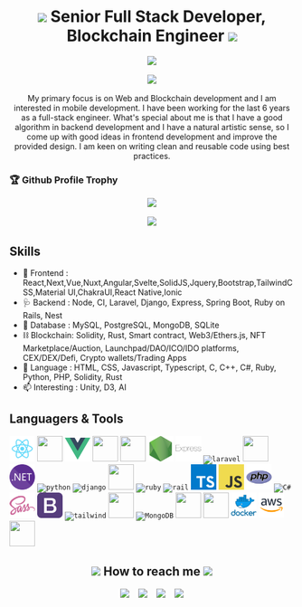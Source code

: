 <h1 align="center">
  <img src="https://media.giphy.com/media/hvRJCLFzcasrR4ia7z/giphy.gif" width="28">
    Senior Full Stack Developer, Blockchain Engineer 
  <img src="https://media.giphy.com/media/hvRJCLFzcasrR4ia7z/giphy.gif" width="28">
</h1>

<p align="center">
  <img src="https://readme-typing-svg.herokuapp.com/?lines=Creative,%20enthusiastic%20and%20Results-driven%20Senior%20Web3%20Engineer;%2B6%20years%20of%20hands-on%20experience;&center=true&width=800&height=45">
</p>

<p align="center">
  <img src="https://raw.githubusercontent.com/harrypotter0831/HarryPotter0831/main/developing3.jpg" />
</p>

<p align="center">
    My primary focus is on Web and Blockchain development and I am interested in mobile development.
    I have been working for the last 6 years as a full-stack engineer.
    What's special about me is that I have a good algorithm in backend development and I have a natural artistic sense, so I come up with good ideas in frontend development and improve the provided design.
    I am keen on writing clean and reusable code using best practices.
</p>

<h3>🏆 Github Profile Trophy</h3>
<p align="center">
  <img src="https://github-profile-trophy.vercel.app/?username=harrypotter0831&column=7&theme=onedark"/>
</p>
<p align = "center">
  <img src = "https://github-readme-stats.vercel.app/api/top-langs/?username=harrypotter0831&langs_count=8&layout=compact&theme=tokyonight&include_all_commits=true&line_height=27">
</p>

## Skills

- 🎉 Frontend : React,Next,Vue,Nuxt,Angular,Svelte,SolidJS,Jquery,Bootstrap,TailwindCSS,Material UI,ChakraUI,React Native,Ionic
- 🩺 Backend : Node, CI, Laravel, Django, Express, Spring Boot, Ruby on Rails, Nest
- 🧩 Database : MySQL, PostgreSQL, MongoDB, SQLite
- ⛓️ Blockchain: Solidity, Rust, Smart contract, Web3/Ethers.js, NFT Marketplace/Auction, Launchpad/DAO/ICO/IDO platforms, CEX/DEX/Defi, Crypto wallets/Trading Apps
- 💬 Language : HTML, CSS, Javascript, Typescript, C, C++, C#, Ruby, Python, PHP, Solidity, Rust
- 📫 Interesting : Unity, D3, AI

## Languagers & Tools

<code><img height="45" width="45" src="https://raw.githubusercontent.com/github/explore/80688e429a7d4ef2fca1e82350fe8e3517d3494d/topics/react/react.png"></code>
<code><img height="45" width="45" src="https://cdn.worldvectorlogo.com/logos/next-js.svg"></code>
<code><img height="45" width="45" src="https://raw.githubusercontent.com/github/explore/80688e429a7d4ef2fca1e82350fe8e3517d3494d/topics/vue/vue.png"></code>
<code><img height="45" width="45" src="https://www.vectorlogo.zone/logos/nuxtjs/nuxtjs-icon.svg"></code>
<code><img height="45" width="45" src="https://angular.io/assets/images/logos/angular/angular.svg"></code>
<code><img height="45" width="45" src="https://raw.githubusercontent.com/github/explore/80688e429a7d4ef2fca1e82350fe8e3517d3494d/topics/nodejs/nodejs.png"></code>
<code><img height="45" width="45" src="https://raw.githubusercontent.com/github/explore/80688e429a7d4ef2fca1e82350fe8e3517d3494d/topics/express/express.png"></code>
<code><img height="45" width="45" src="https://camo.githubusercontent.com/263164b2849cb40f0c6eaea2cf8406dda9d124aefce42ab5bd30f83d3133aef0/68747470733a2f2f63646e2e69636f6e73636f75742e636f6d2f69636f6e2f667265652f706e672d36342f6c61726176656c2d3232363031352e706e67" alt='laravel'></code>
<code><img height="45" width="45" src="https://profilinator.rishav.dev/skills-assets/codeigniter.svg"></code>
<code><img height="45" width="45" src="https://raw.githubusercontent.com/github/explore/80688e429a7d4ef2fca1e82350fe8e3517d3494d/topics/dotnet/dotnet.png"></code>
<code><img height="45" width="45" src="https://camo.githubusercontent.com/b68ee2443882c03a011ea49e1b6bcbe7bd994e1da6a980291557a3fd89348322/68747470733a2f2f63646e2e69636f6e73636f75742e636f6d2f69636f6e2f667265652f706e672d36342f707974686f6e2d322d3232363035312e706e67" alt='python'></code>
<code><img height="45" width="45" src="https://camo.githubusercontent.com/c617d01a7ffe0d5033ba5605b5097d1e09603d9e9ca3cb9ae1b2ab6a30d1f6dc/68747470733a2f2f63646e2e69636f6e73636f75742e636f6d2f69636f6e2f667265652f706e672d36342f646a616e676f2d31312d313137353033362e706e67" alt='django'></code>
<code><img height="45" width="45" src="https://profilinator.rishav.dev/skills-assets/nestjs.svg"></code>
<code><img height="45" width="45" src="https://encrypted-tbn0.gstatic.com/images?q=tbn:ANd9GcTs8Blzp6aega6pMnSJ_l9X6c_tUHTGJ3YiEZ1raKjYe08Ihuw07LTHexzHkwlsI9hZhTk&usqp=CAU" alt="ruby"></code>
<code><img height="45" width="45" src="https://encrypted-tbn0.gstatic.com/images?q=tbn:ANd9GcQmI7XX65yG1TKMJhJaAXnYp2Dn48bVOqP7wNByu2A9Jdx2FRIm9EOLb-RqhKKLyK1Vwxc&usqp=CAU" alt='rail'></code>
<code><img height="45" width="45" src="https://raw.githubusercontent.com/github/explore/80688e429a7d4ef2fca1e82350fe8e3517d3494d/topics/typescript/typescript.png"></code>
<code><img height="45" width="45" src="https://raw.githubusercontent.com/github/explore/80688e429a7d4ef2fca1e82350fe8e3517d3494d/topics/javascript/javascript.png"></code>
<code><img height="45" width="45" src="https://raw.githubusercontent.com/github/explore/80688e429a7d4ef2fca1e82350fe8e3517d3494d/topics/php/php.png"></code>
<code><img height="45" width="45" src="https://camo.githubusercontent.com/be406e7fcc11cd6204d544a8e1e3a168cd57a6fbf1d3b455830feeb85ef1ec76/68747470733a2f2f63646e2e6a7364656c6976722e6e65742f67682f64657669636f6e732f64657669636f6e2f69636f6e732f6373686172702f6373686172702d6f726967696e616c2e737667" alt='C#'></code>
<code><img height="45" width="45" src="https://raw.githubusercontent.com/github/explore/80688e429a7d4ef2fca1e82350fe8e3517d3494d/topics/sass/sass.png"></code>
<code><img height="45" width="45" src="https://raw.githubusercontent.com/github/explore/80688e429a7d4ef2fca1e82350fe8e3517d3494d/topics/bootstrap/bootstrap.png"></code>
<code><img height="45" width="45" src="https://icons-for-free.com/iconfiles/png/512/jquery+icon-1320185152994214115.png" alt='tailwind'></code>
<code><img height="45" width="45" src="https://camo.githubusercontent.com/2582ec2237a3a1fbd34e9b57332b72be27a7facb32abe7c2335e5f86e5f457a8/68747470733a2f2f63646e2e6a7364656c6976722e6e65742f67682f64657669636f6e732f64657669636f6e2f69636f6e732f6d7973716c2f6d7973716c2d6f726967696e616c2e737667"></code>
<code><img height="45" width="45" src="https://profilinator.rishav.dev/skills-assets/mongodb-original-wordmark.svg" alt="MongoDB" /></code>
<code><img height="45" width="45" src="https://cdn.iconscout.com/icon/free/png-256/postgresql-226047.png"></code>
<code><img height="45" width="45" src="https://www.vectorlogo.zone/logos/figma/figma-icon.svg"></code>
<code><img height="45" width="45" src="https://raw.githubusercontent.com/github/explore/80688e429a7d4ef2fca1e82350fe8e3517d3494d/topics/docker/docker.png" ></code>
<code><img height="45" width="45" src="https://raw.githubusercontent.com/github/explore/80688e429a7d4ef2fca1e82350fe8e3517d3494d/topics/aws/aws.png"></code>
<code><img height="45" width="45" src="https://camo.githubusercontent.com/add2c9721e333f0043ac938f3dadbc26a282776e01b95b308fcaba5afaf74ae3/68747470733a2f2f6173736574732e76657263656c2e636f6d2f696d6167652f75706c6f61642f76313538383830353835382f7265706f7369746f726965732f76657263656c2f6c6f676f2e706e67"></code>

<div align="center">
  <h2>
    <img src='https://raw.githubusercontent.com/ShahriarShafin/ShahriarShafin/main/Assets/handshake.gif' width="100px" />
      How to reach me
    <img src='https://raw.githubusercontent.com/ShahriarShafin/ShahriarShafin/main/Assets/handshake.gif' width="100px" />
  </h2>

  <div align="center"> 
    <a href="mailto:codingwizard0831@gmail.com" target="_blank" rel="noopener noreferrer"><img src="https://img.icons8.com/fluency/2x/gmail-new.png"  width="40" /></a>
    &nbsp;&nbsp;
    <a href="https://join.skype.com/invite/pRUCZKE56reb" target="_blank" rel="noopener noreferrer"><img src="https://img.icons8.com/color/2x/skype.png"  width="40" /></a>
    &nbsp;&nbsp;
    <a href="https://t.me/codingwizard0831" target="_blank" rel="noopener noreferrer"><img src="https://img.icons8.com/color/2x/telegram-app.png"  width="40" /></a>
    &nbsp;&nbsp;
    <a href="https://discord.gg/NPDvxBMQ" target="_blank" rel="noopener noreferrer"><img src="https://img.icons8.com/color/2x/discord.png"  width="40" /></a>
  </div>
</div>